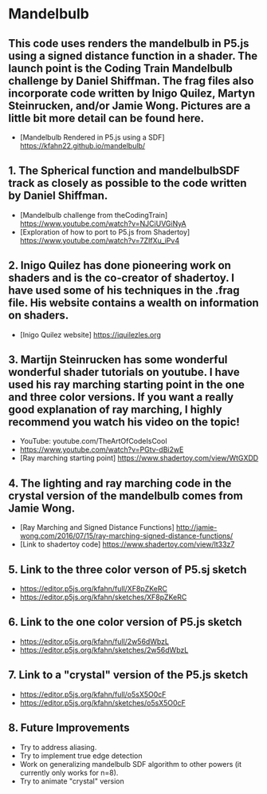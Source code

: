 # Mandelbulb

## This code uses renders the mandelbulb in P5.js using a signed distance function in a shader.  The launch point is the Coding Train Mandelbulb challenge by Daniel Shiffman.  The frag files also incorporate code written by Inigo Quilez, Martyn Steinrucken, and/or  Jamie Wong.  Pictures are a little bit more detail can be found here.
- [Mandelbulb Rendered in P5.js using a SDF] https://kfahn22.github.io/mandelbulb/

## 1.  The Spherical function and mandelbulbSDF track as closely as possible to the code written by Daniel Shiffman. 

- [Mandelbulb challenge from theCodingTrain]  https://www.youtube.com/watch?v=NJCiUVGiNyA
- [Exploration of how to port to P5.js from Shadertoy] https://www.youtube.com/watch?v=7ZIfXu_iPv4

## 2.  Inigo Quilez has done pioneering work on shaders and is the co-creator of shadertoy.  I have used some of his techniques in the .frag file.  His website contains a wealth on information on shaders.
- [Inigo Quilez website] https://iquilezles.org

## 3.  Martijn Steinrucken has some wonderful wonderful shader tutorials on youtube.  I have used his ray marching starting point in the one and three color versions.  If you want a really good explanation of ray marching, I highly recommend you watch his video on the topic!

- YouTube: youtube.com/TheArtOfCodeIsCool
- https://www.youtube.com/watch?v=PGtv-dBi2wE
- [Ray marching starting point] https://www.shadertoy.com/view/WtGXDD

## 4.  The lighting and ray marching code in the crystal version of the mandelbulb comes from Jamie Wong.
- [Ray Marching and Signed Distance Functions] http://jamie-wong.com/2016/07/15/ray-marching-signed-distance-functions/
- [Link to shadertoy code] https://www.shadertoy.com/view/lt33z7

## 5.  Link to the three color verson of P5.sj sketch

- https://editor.p5js.org/kfahn/full/XF8pZKeRC
- https://editor.p5js.org/kfahn/sketches/XF8pZKeRC

## 6.  Link to the one color version of P5.js sketch

- https://editor.p5js.org/kfahn/full/2w56dWbzL
- https://editor.p5js.org/kfahn/sketches/2w56dWbzL

## 7.  Link to a "crystal" version of the P5.js sketch

- https://editor.p5js.org/kfahn/full/o5sX5O0cF
- https://editor.p5js.org/kfahn/sketches/o5sX5O0cF

## 8.   Future Improvements

- Try to address aliasing.
- Try to implement true edge detection
- Work on generalizing mandelbulb SDF algorithm to other powers (it currently only works for n=8).
- Try to animate "crystal" version